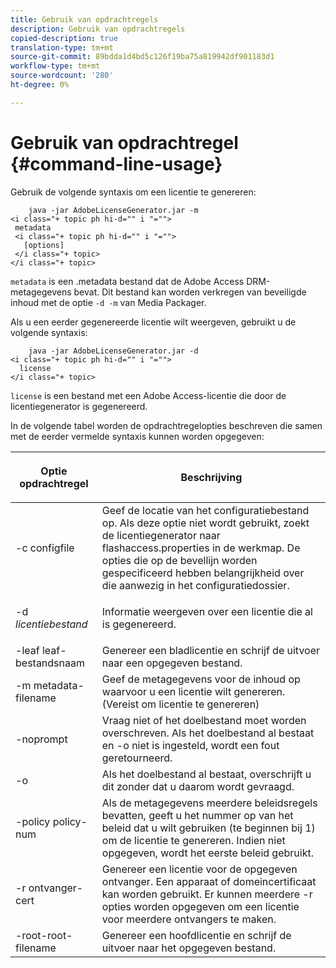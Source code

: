 ```yaml
---
title: Gebruik van opdrachtregels
description: Gebruik van opdrachtregels
copied-description: true
translation-type: tm+mt
source-git-commit: 89bdda1d4bd5c126f19ba75a819942df901183d1
workflow-type: tm+mt
source-wordcount: '280'
ht-degree: 0%

---
```



# Gebruik van opdrachtregel {#command-line-usage}

Gebruik de volgende syntaxis om een licentie te genereren:

```
    java -jar AdobeLicenseGenerator.jar -m 
<i class="+ topic ph hi-d="" i "="">
 metadata 
 <i class="+ topic ph hi-d="" i "="">
   [options]
 </i class="+ topic>
</i class="+ topic>
```

`metadata` is een .metadata bestand dat de Adobe Access DRM-metagegevens bevat. Dit bestand kan worden verkregen van beveiligde inhoud met de optie `-d -m` van Media Packager.

Als u een eerder gegenereerde licentie wilt weergeven, gebruikt u de volgende syntaxis:

```
    java -jar AdobeLicenseGenerator.jar -d 
<i class="+ topic ph hi-d="" i "="">
  license
</i class="+ topic>
```

`license` is een bestand met een Adobe Access-licentie die door de licentiegenerator is gegenereerd.

In de volgende tabel worden de opdrachtregelopties beschreven die samen met de eerder vermelde syntaxis kunnen worden opgegeven:

<table frame="all" colsep="1" rowsep="1" class="+ topic/table adobe-d/table " id="table_skr_vry_n4"> 
 <thead class="- topic/thead "> 
  <tr rowsep="1" class="- topic/row "> 
   <th colname="1" class="- topic/entry entry"> <p class="- topic/p ">Optie opdrachtregel </p> </th> 
   <th colname="2" class="- topic/entry entry"> <p class="- topic/p ">Beschrijving </p> </th> 
  </tr> 
 </thead>
 <tbody class="- topic/tbody "> 
  <tr rowsep="1" class="- topic/row "> 
   <td colname="1" class="- topic/entry "><span class="+ topic/ph pr-d/codeph codeph">-c configfile</span> </td> 
   <td colname="2" class="- topic/entry "> Geef de locatie van het configuratiebestand op. Als deze optie niet wordt gebruikt, zoekt de licentiegenerator naar flashaccess.properties in de werkmap. De opties die op de bevellijn worden gespecificeerd hebben belangrijkheid over die aanwezig in het configuratiedossier. </td> 
  </tr> 
  <tr rowsep="1" class="- topic/row "> 
   <td colname="1" class="- topic/entry "> <p class="- topic/p ">-d <i class="+ topic/ph hi-d/i "><span class="+ topic/ph pr-d/codeph codeph"> licentiebestand</span></i> </p> </td> 
   <td colname="2" class="- topic/entry "> Informatie weergeven over een licentie die al is gegenereerd. </td> 
  </tr> 
  <tr rowsep="1" class="- topic/row "> 
   <td colname="1" class="- topic/entry "><span class="+ topic/ph pr-d/codeph codeph">-leaf leaf-bestandsnaam</span> </td> 
   <td colname="2" class="- topic/entry "> Genereer een bladlicentie en schrijf de uitvoer naar een opgegeven bestand. </td> 
  </tr> 
  <tr rowsep="1" class="- topic/row "> 
   <td colname="1" class="- topic/entry "><span class="+ topic/ph pr-d/codeph codeph">-m metadata-filename</span> </td> 
   <td colname="2" class="- topic/entry "> Geef de metagegevens voor de inhoud op waarvoor u een licentie wilt genereren. (Vereist om licentie te genereren) </td> 
  </tr> 
  <tr rowsep="1" class="- topic/row "> 
   <td colname="1" class="- topic/entry "><span class="codeph"> -noprompt</span> </td> 
   <td colname="2" class="- topic/entry ">Vraag niet of het doelbestand moet worden overschreven. Als het doelbestand al bestaat en <span class="codeph"> -o</span> niet is ingesteld, wordt een fout geretourneerd. </td> 
  </tr> 
  <tr rowsep="1" class="- topic/row "> 
   <td colname="1" class="- topic/entry "><span class="codeph"> -o</span> </td> 
   <td colname="2" class="- topic/entry "> Als het doelbestand al bestaat, overschrijft u dit zonder dat u daarom wordt gevraagd. </td> 
  </tr> 
  <tr rowsep="1" class="- topic/row "> 
   <td colname="1" class="- topic/entry "><span class="+ topic/ph pr-d/codeph codeph">-policy policy-num</span> </td> 
   <td colname="2" class="- topic/entry "> Als de metagegevens meerdere beleidsregels bevatten, geeft u het nummer op van het beleid dat u wilt gebruiken (te beginnen bij 1) om de licentie te genereren. Indien niet opgegeven, wordt het eerste beleid gebruikt. </td> 
  </tr> 
  <tr rowsep="1" class="- topic/row "> 
   <td colname="1" class="- topic/entry "><span class="+ topic/ph pr-d/codeph codeph">-r ontvanger-cert</span> </td> 
   <td colname="2" class="- topic/entry ">Genereer een licentie voor de opgegeven ontvanger. Een apparaat of domeincertificaat kan worden gebruikt. Er kunnen meerdere <span class="+ topic/ph pr-d/codeph codeph"> -r </span>opties worden opgegeven om een licentie voor meerdere ontvangers te maken. </td> 
  </tr> 
  <tr rowsep="0" class="- topic/row "> 
   <td colname="1" class="- topic/entry "><span class="+ topic/ph pr-d/codeph codeph">-root-root-filename</span> </td> 
   <td colname="2" class="- topic/entry "> Genereer een hoofdlicentie en schrijf de uitvoer naar het opgegeven bestand. </td> 
  </tr> 
 </tbody> 
</table>

